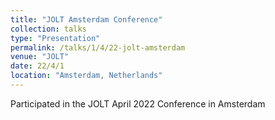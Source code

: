 ```yaml
---
title: "JOLT Amsterdam Conference"
collection: talks
type: "Presentation"
permalink: /talks/1/4/22-jolt-amsterdam
venue: "JOLT"
date: 22/4/1
location: "Amsterdam, Netherlands"
---
```


Participated in the JOLT April 2022 Conference in Amsterdam
